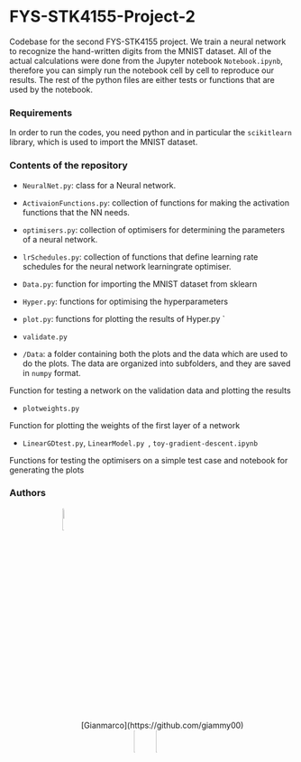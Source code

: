 # FYS-STK4155-Project-2

Codebase for the second FYS-STK4155 project. We train a neural network to recognize the hand-written digits from the MNIST dataset.
All of the actual calculations were done from the Jupyter notebook `Notebook.ipynb`, therefore you can simply run the notebook cell by cell to reproduce our results. The rest of the python files are either tests or functions that are used by the notebook.

### Requirements

In order to run the codes, you need python and in particular the `scikitlearn` library, which is used to import the MNIST dataset.


### Contents of the repository

*  ` NeuralNet.py `: class for a Neural network.

*  ` ActivaionFunctions.py `: collection of functions for making the activation functions that the NN needs.

*  ` optimisers.py `: collection of optimisers for determining the parameters of a neural network.

*  ` lrSchedules.py `: collection of functions that define learning rate schedules for the neural network learningrate optimiser.

*  ` Data.py `: function for importing the MNIST dataset from sklearn

*  ` Hyper.py `: functions for optimising the hyperparameters

*  ` plot.py `: functions for plotting the results of Hyper.py `

*  ` validate.py `

*  ` /Data `: a folder containing both the plots and the data which are used to do the plots. The data are organized into subfolders,
and they are saved in `numpy` format. 

Function for testing a network on the validation data and plotting the results

*  ` plotweights.py `

Function for plotting the weights of the first layer of a network

*  ` LinearGDtest.py `, `LinearModel.py `, `toy-gradient-descent.ipynb`

Functions for testing the optimisers on a simple test case and notebook for generating the plots

### Authors

<p align="center">
<button  style="border: transparent; background-color: transparent;">
    <img align="left" width=10% src="https://avatars.githubusercontent.com/u/89582342?v=4"> 
</button> [Gianmarco](https://github.com/giammy00) <br>
<button style="border: transparent; background-color: transparent;">
    <img align="left" width=10% src="https://avatars.githubusercontent.com/u/111510879?v=4"> 
</button>
<button style="border: transparent; background-color: transparent;">
    <img align="left" width=10% src="https://avatars.githubusercontent.com/u/74814411?v=4"> 
</button>
</p> 










